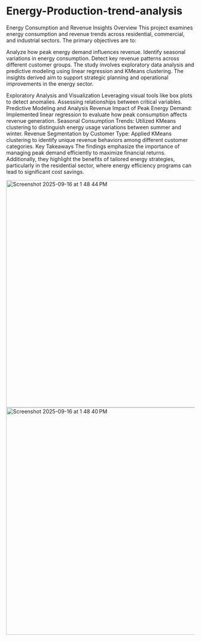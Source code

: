 # Energy-Production-trend-analysis

Energy Consumption and Revenue Insights
Overview
This project examines energy consumption and revenue trends across residential, commercial, and industrial sectors. The primary objectives are to:

Analyze how peak energy demand influences revenue.
Identify seasonal variations in energy consumption.
Detect key revenue patterns across different customer groups.
The study involves exploratory data analysis and predictive modeling using linear regression and KMeans clustering. The insights derived aim to support strategic planning and operational improvements in the energy sector.

Exploratory Analysis and Visualization
Leveraging visual tools like box plots to detect anomalies.
Assessing relationships between critical variables.
Predictive Modeling and Analysis
Revenue Impact of Peak Energy Demand: Implemented linear regression to evaluate how peak consumption affects revenue generation.
Seasonal Consumption Trends: Utilized KMeans clustering to distinguish energy usage variations between summer and winter.
Revenue Segmentation by Customer Type: Applied KMeans clustering to identify unique revenue behaviors among different customer categories.
Key Takeaways
The findings emphasize the importance of managing peak demand efficiently to maximize financial returns. Additionally, they highlight the benefits of tailored energy strategies, particularly in the residential sector, where energy efficiency programs can lead to significant cost savings.

<img width="1094" height="607" alt="Screenshot 2025-09-16 at 1 48 44 PM" src="https://github.com/user-attachments/assets/74a709ff-db31-464e-a551-6384a5071346" />
<img width="1094" height="607" alt="Screenshot 2025-09-16 at 1 48 40 PM" src="https://github.com/user-attachments/assets/172dc46a-8af0-43c2-9fa1-09bb5fa0b7b3" />

